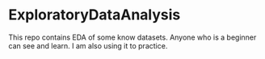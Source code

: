 # ExploratoryDataAnalysis
This repo contains EDA of some know datasets. Anyone who is a beginner can see and learn. I am also using it to practice.
